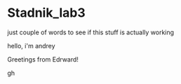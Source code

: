 # Stadnik_lab3
just couple of words to see if this stuff is actually working

hello, i'm andrey

Greetings from Edrward!

gh